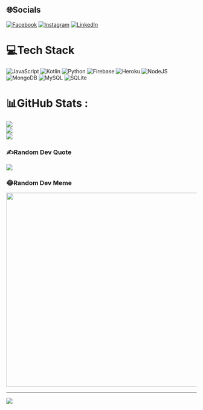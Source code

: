 
## 🌐Socials
[![Facebook](https://img.shields.io/badge/Facebook-%231877F2.svg?logo=Facebook&logoColor=white)](https://facebook.com/mandeepsinghpurwa) [![Instagram](https://img.shields.io/badge/Instagram-%23E4405F.svg?logo=Instagram&logoColor=white)](https://instagram.com/mandeep_s_purwa) [![LinkedIn](https://img.shields.io/badge/LinkedIn-%230077B5.svg?logo=linkedin&logoColor=white)](https://linkedin.com/in/mandeepsinghpurwa) 

# 💻Tech Stack
![JavaScript](https://img.shields.io/badge/javascript-%23323330.svg?style=for-the-badge&logo=javascript&logoColor=%23F7DF1E) ![Kotlin](https://img.shields.io/badge/kotlin-%230095D5.svg?style=for-the-badge&logo=kotlin&logoColor=white) ![Python](https://img.shields.io/badge/python-3670A0?style=for-the-badge&logo=python&logoColor=ffdd54) ![Firebase](https://img.shields.io/badge/firebase-%23039BE5.svg?style=for-the-badge&logo=firebase) ![Heroku](https://img.shields.io/badge/heroku-%23430098.svg?style=for-the-badge&logo=heroku&logoColor=white) ![NodeJS](https://img.shields.io/badge/node.js-6DA55F?style=for-the-badge&logo=node.js&logoColor=white) ![MongoDB](https://img.shields.io/badge/MongoDB-%234ea94b.svg?style=for-the-badge&logo=mongodb&logoColor=white) ![MySQL](https://img.shields.io/badge/mysql-%2300f.svg?style=for-the-badge&logo=mysql&logoColor=white) ![SQLite](https://img.shields.io/badge/sqlite-%2307405e.svg?style=for-the-badge&logo=sqlite&logoColor=white)
# 📊GitHub Stats :
![](https://github-readme-stats.vercel.app/api?username=OfficialMandeepCode&theme=dark&hide_border=false&include_all_commits=false&count_private=false)<br/>
![](https://github-readme-streak-stats.herokuapp.com/?user=OfficialMandeepCode&theme=dark&hide_border=false)<br/>
![](https://github-readme-stats.vercel.app/api/top-langs/?username=OfficialMandeepCode&theme=dark&hide_border=false&include_all_commits=false&count_private=false&layout=compact)

### ✍️Random Dev Quote
![](https://quotes-github-readme.vercel.app/api?type=horizontal&theme=dark)

### 😂Random Dev Meme
<img src="https://random-memer.herokuapp.com/" width="512px"/>

---
[![](https://visitcount.itsvg.in/api?id=OfficialMandeepCode&icon=5&color=1)](https://visitcount.itsvg.in)
